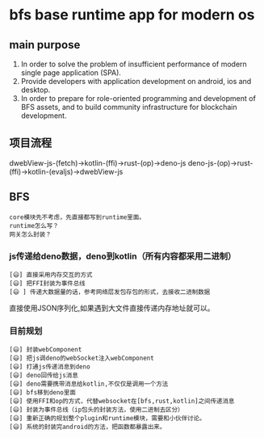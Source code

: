 # bfs base runtime app for modern os

## main purpose

1. In order to solve the problem of insufficient performance of modern single page application (SPA).
2. Provide developers with application development on android, ios and desktop.
3. In order to prepare for role-oriented programming and development of BFS assets, and to build community infrastructure for blockchain development.

## 项目流程

dwebView-js-(fetch)->kotlin-(ffi)->rust-(op)->deno-js
deno-js-(op)->rust-(ffi)->kotlin-(evaljs)->dwebView-js

## BFS

    core模块先不考虑，先直接都写到runtime里面。
    runtime怎么写？
    网关怎么封装？

### js传递给deno数据，deno到kotlin（所有内容都采用二进制）

    [😃] 直接采用内存交互的方式
    [😃] 把FFI封装为事件总线
    [😃 ] 传递大数据量的话，参考网络层发包存包的形式，去接收二进制数据

 直接使用JSON序列化,如果遇到大文件直接传递内存地址就可以。

### 目前规划

    [😃] 封装webComponent
    [😃] 把js调deno的webSocket注入webComponent
    [😃] 打通js传递消息到deno
    [😃] deno回传给js消息
    [😃] deno需要携带消息给kotlin,不仅仅是调用一个方法
    [😃] bfs移到deno里面
    [😃] 使用FFI和op的方式，代替websocket在[bfs,rust,kotlin]之间传递消息
    [😃] 封装为事件总线（ip包头的封装方法，使用二进制去区分）
    [😃] 重新正确的规划整个plugin和runtime模块，需要和小伙伴讨论。
    [😃] 系统的封装完android的方法，把函数都暴露出来。
